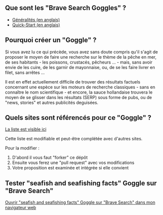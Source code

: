 ## Que sont les "Brave Search Goggles" ?
* [Généralités (en anglais)](https://search.brave.com/help/goggles)
* [Quick-Start (en anglais)](https://github.com/brave/goggles-quickstart)

## Pourquoi créer un "Goggle" ?

Si vous avez lu ce qui précède, vous avez sans doute compris qu'il s'agit de proposer le moyen de faire une recherche sur le thème de la pêche en mer, de ses habitants - les poissons, crustacés, pêcheurs ... - mais, sans avoir envie de les cuire, de les garnir de mayonnaise, ou, de se les faire livrer en filet, sans arrêtes ...

Il est en effet actuellement difficile de trouver des résultats factuels concernant une espèce sur les moteurs de recherche classiques - sans en connaître le nom scientifique - et encore, la sauce hollandaise trouvera le moyen de se glisser dans les résultats (SERP) sous forme de pubs, ou de "news, stories" et autres publicités deguisées.

## Quels sites sont référencés pour ce "Goggle" ?

[La liste est visible ici](https://github.com/opalesurfcasting/goggle/blob/main/opalesurfcastingnet.goggles)

Cette liste est modifiable et peut-être complétée avec d'autres sites.

Pour la modifier :

1. D'abord il vous faut "forker" ce dépôt
2. Ensuite vous ferez une "pull request" avec vos modifications
3. Votre proposition est examinée et intégrée si elle convient

## Tester "seafish and seafishing facts" Goggle sur "Brave Search"

[Ouvrir "seafish and seafishing facts" Goggle sur "Brave Search" dans mon navigateur web](https://search.brave.com/goggles?offset=0&spellcheck=0&goggles_id=https%3A%2F%2Fraw.githubusercontent.com%2Fopalesurfcasting%2Fgoggle%2Fmain%2Fopalesurfcastingnet.goggles)
